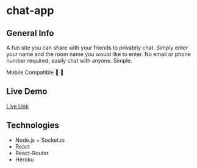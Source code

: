 # chat-app

## General Info

A fun site you can share with your friends to privately chat. Simply enter your name and the room name you would like to enter. No email or phone number required, easily chat with anyone. Simple.

Mobile Compatible 📱 🚀

## Live Demo

[Live Link](https://chat-app-f704b.web.app)

## Technologies

- Node.js + Socket.io
- React
- React-Router
- Heroku
